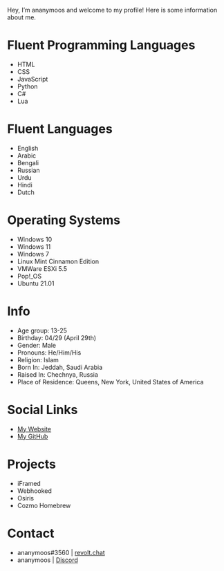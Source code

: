 Hey, I’m ananymoos and welcome to my profile! Here is some information about me.

# Fluent Programming Languages
* HTML
* CSS
* JavaScript
* Python
* C#
* Lua

# Fluent Languages
* English
* Arabic
* Bengali
* Russian
* Urdu
* Hindi
* Dutch

# Operating Systems
* Windows 10
* Windows 11
* Windows 7
* Linux Mint Cinnamon Edition
* VMWare ESXi 5.5
* Pop!_OS
* Ubuntu 21.01

# Info
* Age group: 13-25
* Birthday: 04/29 (April 29th)
* Gender: Male
* Pronouns: He/Him/His
* Religion: Islam
* Born In: Jeddah, Saudi Arabia
* Raised In: Chechnya, Russia
* Place of Residence: Queens, New York, United States of America

# Social Links
* [My Website](https://cyberconnect.tech)
* [My GitHub](https://github.com/ananymoos1)

# Projects
* iFramed
* Webhooked
* Osiris
* Cozmo Homebrew

# Contact
* ananymoos#3560 | [revolt.chat](https://revolt.chat)
* ananymoos | [Discord](https://discord.com)
